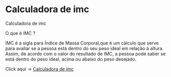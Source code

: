 # Calculadora de imc
 Calculadora de imc
 
 
O que é IMC ?

IMC é a sigla para Índice de Massa Corporal,que é um cálculo que serve para avaliar se a pessoa está dentro do seu peso ideal em relação à altura. Assim, de acordo com o valor do resultado de IMC, a pessoa pode saber se está dentro do peso ideal, acima ou abaixo do peso desejado.

Click aqui -> <a href="https://luiscarlosss.github.io/Calculadora-de-imc/">Calculadora de imc</a>
